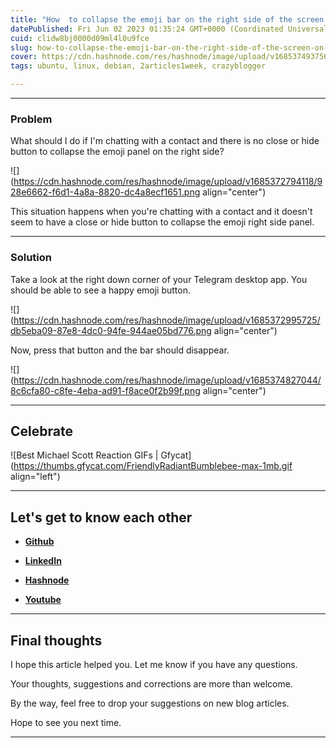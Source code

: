 ```yaml
---
title: "How  to collapse the emoji bar on the right side of the screen on Telegram desktop?"
datePublished: Fri Jun 02 2023 01:35:24 GMT+0000 (Coordinated Universal Time)
cuid: clidw8bj0000d09ml4l0u9fce
slug: how-to-collapse-the-emoji-bar-on-the-right-side-of-the-screen-on-telegram-desktop
cover: https://cdn.hashnode.com/res/hashnode/image/upload/v1685374937561/3d0437f4-70af-4610-96c2-370c12e4a838.png
tags: ubuntu, linux, debian, 2articles1week, crazyblogger

---
```


---

### Problem

What should I do if I'm chatting with a contact and there is no close or hide button to collapse the emoji panel on the right side?

![](https://cdn.hashnode.com/res/hashnode/image/upload/v1685372794118/928e6662-f6d1-4a8a-8820-dc4a8ecf1651.png align="center")

This situation happens when you're chatting with a contact and it doesn't seem to have a close or hide button to collapse the emoji right side panel.

---

### Solution

Take a look at the right down corner of your Telegram desktop app. You should be able to see a happy emoji button.

![](https://cdn.hashnode.com/res/hashnode/image/upload/v1685372995725/db5eba09-87e8-4dc0-94fe-944ae05bd776.png align="center")

Now, press that button and the bar should disappear.

![](https://cdn.hashnode.com/res/hashnode/image/upload/v1685374827044/8c6cfa80-c8fe-4eba-ad91-f8ace0f2b99f.png align="center")

---

## **Celebrate**

![Best Michael Scott Reaction GIFs | Gfycat](https://thumbs.gfycat.com/FriendlyRadiantBumblebee-max-1mb.gif align="left")

---

## **Let's get to know each other**

* [**Github**](https://github.com/alexcalaca)
    
* [**LinkedIn**](https://linkedin.com/in/alexandrecalacaofficial)
    
* [**Hashnode**](https://hashnode.com/onboard?next=/@alexandrecalaca)
    
* [**Youtube**](https://www.youtube.com/@alexandrecalacaofficial)
    

---

## **Final thoughts**

I hope this article helped you. Let me know if you have any questions.

Your thoughts, suggestions and corrections are more than welcome.

By the way, feel free to drop your suggestions on new blog articles.

Hope to see you next time.

---